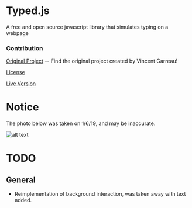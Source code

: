 # Typed.js

A free and open source javascript library that simulates typing on a webpage


### Contribution

[Original Project](https://github.com/mattboldt/typed.js) -- Find the original project created by Vincent Garreau!

[License](http://github.com)

[Live Version](https://shadyalexcodes.github.io/Typed/)

# Notice

The photo below was taken on 1/6/19, and may be inaccurate.

![alt text](https://i.imgur.com/gibZCA8.png)

# TODO

## General

* Reimplementation of background interaction, was taken away with text added.

